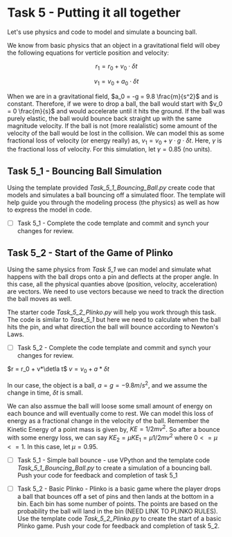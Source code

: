 # Task 5 - Putting it all together

Let's use physics and code to model and simulate a bouncing ball.

We know from basic physics that an object in a gravitational field will obey the following equations for verticle position and velocity:

$$ r_1 = r_0 + v_0 \cdot \delta t $$

$$ v_1 = v_0 + a_0 \cdot \delta t $$

When we are in a gravitational field, $a_0 = -g = 9.8 \frac{m}{s^2}$ and is constant.  Therefore, if we were to drop a ball, the ball would start with $v_0 = 0 \frac{m}{s}$ and would accelerate until it hits the ground.  If the ball was purely elastic, the ball would bounce back straight up with the same magnitude velocity.  If the ball is not (more realalistic) some amount of the velocity of the ball would be lost in the collision.  We can model this as some fractional loss of velocity (or energy really) as, $v_1 = v_0 + \gamma \cdot g \cdot \delta t$.  Here, $\gamma$ is the fractional loss of velocity.  For this simulation, let $\gamma=0.85$ (no units).

## Task 5_1 - Bouncing Ball Simulation
Using the template provided *Task_5_1_Bouncing_Ball.py* create code that models and simulates a ball bouncing off a simulated floor.  The template will help guide you through the modeling process (the physics) as well as how to express the model in code.

- [ ] Task 5_1 - Complete the code template and commit and synch your changes for review.


## Task 5_2 - Start of the Game of Plinko
Using the same physics from *Task 5_1* we can model and simulate what happens with the ball drops onto a pin and deflects at the proper angle.  In this case, all the physical quanties above (position, velocity, acceleration) are vectors.  We need to use vectors because we need to track the direction the ball moves as well.

The starter code *Task_5_2_Plinko.py* will help you work through this task.  The code is similar to *Task_5_1* but here we need to calculate when the ball hits the pin, and what direction the ball will bounce according to Newton's Laws.

- [ ] Task 5_2 - Complete the code template and commit and synch your changes for review.

$r = r_0 + v*\detla t$
$v = v_0 + a*\delta t$

In our case, the object is a ball, $a = g = -9.8 m/s^2$, and we assume the change in time, $\delta t$ is small.

We can also assmue the ball will loose some small amount of energy on each bounce and will eventually come to rest.  We can model this loss of energy as a fractional change in the velocity of the ball.  Remember the Kinetic Energy of a point mass is given by, $KE = 1/2mv^2$.  So after a bounce with some energy loss, we can say $KE_2 = \mu KE_1 = \mu  1/2mv^2$ where $0 <= \mu <= 1$.  In this case, let $\mu = 0.95$.

- [ ] Task 5_1 - Simple ball bounce - use VPython and the template code *Task_5_1_Bouncing_Ball.py* to create a simulation of a bouncing ball.  Push your code for feedback and completion of task 5_1

- [ ] Task 5_2 - Basic Plinko - Plinko is a basic game where the player drops a ball that bounces off a set of pins and then lands at the bottom in a bin.  Each bin has some number of points.  The points are based on the probability the ball will land in the bin (NEED LINK TO PLINKO RULES).  Use the template code *Task_5_2_Plinko.py* to create the start of a basic Plinko game.  Push your code for feedback and completion of task 5_2.